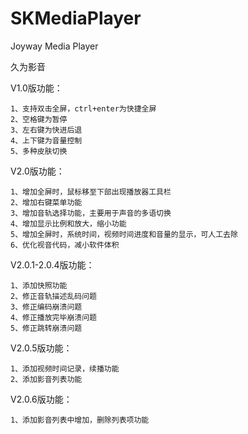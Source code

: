 # SKMediaPlayer
Joyway Media Player

久为影音

V1.0版功能：

    1、支持双击全屏，ctrl+enter为快捷全屏  
    2、空格键为暂停
    3、左右键为快进后退
    4、上下键为音量控制
    5、多种皮肤切换

V2.0版功能：

    1、增加全屏时，鼠标移至下部出现播放器工具栏
    2、增加右键菜单功能
    3、增加音轨选择功能，主要用于声音的多语切换
    4、增加显示比例和放大，缩小功能
    5、增加全屏时，系统时间，视频时间进度和音量的显示，可人工去除
    6、优化视音代码，减小软件体积 
  
V2.0.1-2.0.4版功能：

    1、添加快照功能
    2、修正音轨描述乱码问题
    3、修正编码崩溃问题
    4、修正播放完毕崩溃问题
    5、修正跳转崩溃问题

V2.0.5版功能：

    1、添加视频时间记录，续播功能
    2、添加影音列表功能
	
V2.0.6版功能：

    1、添加影音列表中增加，删除列表项功能